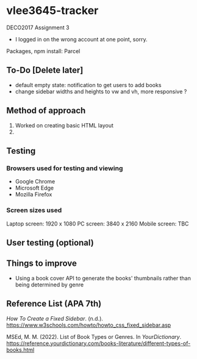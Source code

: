 # vlee3645-tracker
DECO2017 Assignment 3
* I logged in on the wrong account at one point, sorry.

Packages, npm install: Parcel

## To-Do [Delete later]
- default empty state: notification to get users to add books
- change sidebar widths and heights to vw and vh, more responsive ?

## Method of approach
1. Worked on creating basic HTML layout
2. 

## Testing
### Browsers used for testing and viewing
- Google Chrome
- Microsoft Edge
- Mozilla Firefox

### Screen sizes used
Laptop screen: 1920 x 1080
PC screen: 3840 x 2160
Mobile screen: TBC

## User testing (optional)

## Things to improve
- Using a book cover API to generate the books' thumbnails rather than being determined by genre

## Reference List (APA 7th)

_How To Create a Fixed Sidebar_. (n.d.). https://www.w3schools.com/howto/howto_css_fixed_sidebar.asp

MSEd, M. M. (2022). List of Book Types or Genres. In _YourDictionary_. https://reference.yourdictionary.com/books-literature/different-types-of-books.html